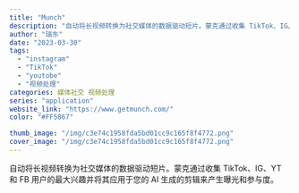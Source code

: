 ```yaml
---
title: "Munch"
description: "自动将长视频转换为社交媒体的数据驱动短片。蒙克通过收集 TikTok、IG、YT 和 FB 用户的最大兴趣并将其应用于您"
author: "瑞东"
date: "2023-03-30"
tags:
  - "instagram"
  - "TikTok"
  - "youtobe"
  - "视频处理"
categories: 媒体社交 视频处理
series: "application"
website_link: "https://www.getmunch.com/"
color: "#FF5867"

thumb_image: "/img/c3e74c1958fda5bd01cc9c165f8f4772.png"
cover_image: "/img/c3e74c1958fda5bd01cc9c165f8f4772.png"
---
```


自动将长视频转换为社交媒体的数据驱动短片。蒙克通过收集 TikTok、IG、YT 和 FB 用户的最大兴趣并将其应用于您的 AI 生成的剪辑来产生曝光和参与度。
